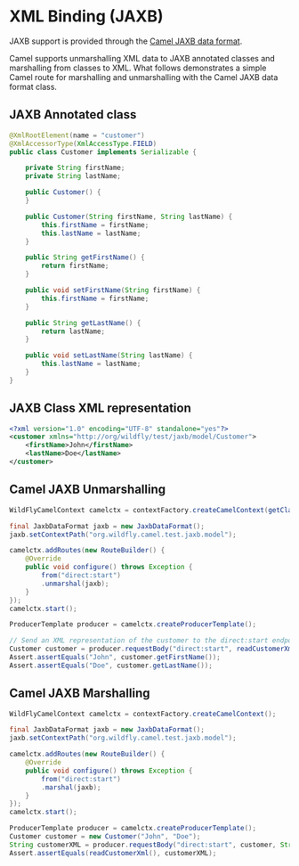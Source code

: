 # XML Binding (JAXB)

JAXB support is provided through the [Camel JAXB data format](http://camel.apache.org/jaxb.html).

Camel supports unmarshalling XML data to JAXB annotated classes and marshalling from classes to XML. What follows demonstrates a simple Camel route for marshalling and unmarshalling with the Camel JAXB data format class.  

## JAXB Annotated class
```java
@XmlRootElement(name = "customer")
@XmlAccessorType(XmlAccessType.FIELD)
public class Customer implements Serializable {

    private String firstName;
    private String lastName;

    public Customer() {
    }

    public Customer(String firstName, String lastName) {
        this.firstName = firstName;
        this.lastName = lastName;
    }

    public String getFirstName() {
        return firstName;
    }

    public void setFirstName(String firstName) {
        this.firstName = firstName;
    }

    public String getLastName() {
        return lastName;
    }

    public void setLastName(String lastName) {
        this.lastName = lastName;
    }
}

```

## JAXB Class XML representation
```xml
<?xml version="1.0" encoding="UTF-8" standalone="yes"?>
<customer xmlns="http://org/wildfly/test/jaxb/model/Customer">
    <firstName>John</firstName>
    <lastName>Doe</lastName>
</customer>
```

## Camel JAXB Unmarshalling
```java
WildFlyCamelContext camelctx = contextFactory.createCamelContext(getClass().getClassLoader());

final JaxbDataFormat jaxb = new JaxbDataFormat();
jaxb.setContextPath("org.wildfly.camel.test.jaxb.model");

camelctx.addRoutes(new RouteBuilder() {
    @Override
    public void configure() throws Exception {
        from("direct:start")
        .unmarshal(jaxb);
    }
});
camelctx.start();

ProducerTemplate producer = camelctx.createProducerTemplate();

// Send an XML representation of the customer to the direct:start endpoint
Customer customer = producer.requestBody("direct:start", readCustomerXml(), Customer.class);
Assert.assertEquals("John", customer.getFirstName());
Assert.assertEquals("Doe", customer.getLastName());

```

## Camel JAXB Marshalling

```java
WildFlyCamelContext camelctx = contextFactory.createCamelContext();

final JaxbDataFormat jaxb = new JaxbDataFormat();
jaxb.setContextPath("org.wildfly.camel.test.jaxb.model");

camelctx.addRoutes(new RouteBuilder() {
    @Override
    public void configure() throws Exception {
        from("direct:start")
        .marshal(jaxb);
    }
});
camelctx.start();

ProducerTemplate producer = camelctx.createProducerTemplate();
Customer customer = new Customer("John", "Doe");
String customerXML = producer.requestBody("direct:start", customer, String.class); 
Assert.assertEquals(readCustomerXml(), customerXML);
```
